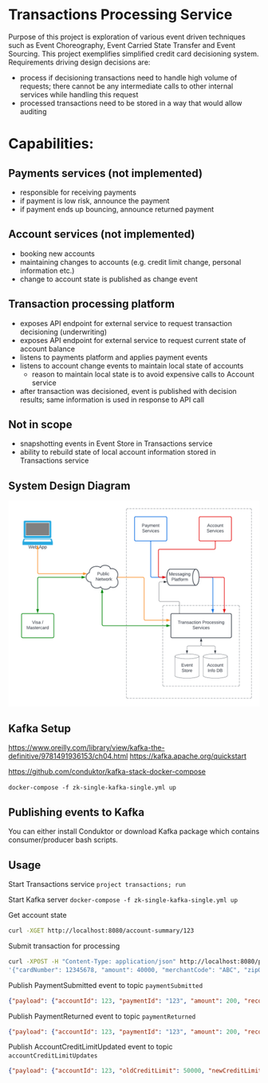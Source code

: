 # Transactions Processing Service

Purpose of this project is exploration of various event driven techniques such as Event Choreography, Event Carried State Transfer and Event Sourcing.
This project exemplifies simplified credit card decisioning system. 
Requirements driving design decisions are:

- process if decisioning transactions need to handle high volume of requests; there cannot be any intermediate calls
  to other internal services while handling this request
- processed transactions need to be stored in a way that would allow auditing

# Capabilities:

## Payments services (not implemented)
- responsible for receiving payments
- if payment is low risk, announce the payment
- if payment ends up bouncing, announce returned payment

## Account services (not implemented)
- booking new accounts
- maintaining changes to accounts (e.g. credit limit change, personal information etc.)
- change to account state is published as change event

## Transaction processing platform
- exposes API endpoint for external service to request transaction decisioning (underwriting)
- exposes API endpoint for external service to request current state of account balance
- listens to payments platform and applies payment events
- listens to account change events to maintain local state of accounts
  - reason to maintain local state is to avoid expensive calls to Account service 
- after transaction was decisioned, event is published with decision results; same information is used in response to API call

## Not in scope
- snapshotting events in Event Store in Transactions service
- ability to rebuild state of local account information stored in Transactions service

## System Design Diagram

![alt text](docs/system_diagram.png)

## Kafka Setup
https://www.oreilly.com/library/view/kafka-the-definitive/9781491936153/ch04.html
https://kafka.apache.org/quickstart

https://github.com/conduktor/kafka-stack-docker-compose

`docker-compose -f zk-single-kafka-single.yml up`

## Publishing events to Kafka

You can either install Conduktor or download Kafka package which contains consumer/producer bash scripts.

## Usage

Start Transactions service `project transactions; run` 

Start Kafka server `docker-compose -f zk-single-kafka-single.yml up`

Get account state

```bash
curl -XGET http://localhost:8080/account-summary/123
```

Submit transaction for processing

```bash
curl -XPOST -H "Content-Type: application/json" http://localhost:8080/process-purchase-transaction -d \
'{"cardNumber": 12345678, "amount": 40000, "merchantCode": "ABC", "zipOrPostal": "80126", "countryCode": 1}'
```

Publish PaymentSubmitted event to topic `paymentSubmitted`

```json
{"payload": {"accountId": 123, "paymentId": "123", "amount": 200, "recordedTimestamp": 1658108329}, "eventId": "123", "eventTimestamp": 1658108328}
```

Publish PaymentReturned event to topic `paymentReturned`

```json
{"payload": {"accountId": 123, "paymentId": "123", "amount": 200, "recordedTimestamp": 1658108329}, "eventId": "123", "eventTimestamp": 1658108328}
```

Publish AccountCreditLimitUpdated event to topic `accountCreditLimitUpdates`

```json
{"payload": {"accountId": 123, "oldCreditLimit": 50000, "newCreditLimit": 60000, "recordedTimestamp": 1658108329}, "eventId": "123", "eventTimestamp": 1658108328}
```